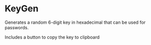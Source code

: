 KeyGen
======

Generates a random 6-digit key in hexadecimal that can be used for passwords.

Includes a button to copy the key to clipboard